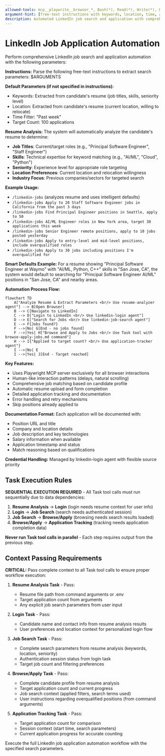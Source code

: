 ```yaml
---
allowed-tools: mcp__playwrite__browser_*, Bash(*), Read(*), Write(*), Edit(*), Glob(*), Grep(*), TodoWrite(*), Task(*)
argument-hint: [free-text instructions with keywords, location, time, and target count]
description: Automated LinkedIn job search and application with comprehensive tracking
---
```


# LinkedIn Job Application Automation

Perform comprehensive LinkedIn job search and application automation with the following parameters:

**Instructions:** 
Parse the following free-text instructions to extract search parameters: $ARGUMENTS

**Default Parameters (if not specified in instructions):**
- Keywords: Extracted from candidate's resume (job titles, skills, seniority level)
- Location: Extracted from candidate's resume (current location, willing to relocate)
- Time Filter: "Past week"
- Target Count: 100 applications

**Resume Analysis:**
The system will automatically analyze the candidate's resume to determine:
- **Job Titles**: Current/target roles (e.g., "Principal Software Engineer", "Staff Engineer")
- **Skills**: Technical expertise for keyword matching (e.g., "AI/ML", "Cloud", "Python")
- **Seniority**: Experience level for appropriate role targeting
- **Location Preferences**: Current location and relocation willingness
- **Industry Focus**: Previous companies/sectors for targeted search

**Example Usage:**
- `/linkedin-jobs` (analyzes resume and uses intelligent defaults)
- `/linkedin-jobs Apply to 20 Staff Software Engineer jobs in California from the past 3 days`
- `/linkedin-jobs Find Principal Engineer positions in Seattle, apply to 50`
- `/linkedin-jobs AI/ML Engineer roles in New York area, target 30 applications this week`
- `/linkedin-jobs Senior Engineer remote positions, apply to 10 jobs posted yesterday`
- `/linkedin-jobs Apply to entry-level and mid-level positions, include overqualified roles`
- `/linkedin-jobs Apply to 30 jobs including positions I'm overqualified for`

**Smart Defaults Example:**
For a resume showing "Principal Software Engineer at Waymo" with "AI/ML, Python, C++" skills in "San Jose, CA", the system would default to searching for "Principal Software Engineer AI/ML" positions in "San Jose, CA" and nearby areas.

**Automation Process Flow:**

```mermaid
flowchart TD
    A["Analyze Resume & Extract Parameters <br/> Use resume-analyzer agent"] --> B[Open Browser]
    B --> C[Navigate to LinkedIn]
    C --> D["Login to LinkedIn <br/> Use linkedin-login agent"]
    D --> E["Search for Jobs <br/> Use linkedin-job-search agent"]
    E --> F{Jobs found?}
    F -->|No| G[End - no jobs found]
    F -->|Yes| H["Browse and Apply to Jobs <br/> Use Task tool with browse-apply-jobs.md command"]
    H --> I{"Applied to target count? <br/> Use application-tracker agent"}
    I -->|No| E
    I -->|Yes| J[End - Target reached]
```


**Key Features:**
- Uses Playwright MCP server exclusively for all browser interactions
- Human-like interaction patterns (delays, natural scrolling)
- Comprehensive job matching based on candidate profile
- Automatic resume upload and form completion
- Detailed application tracking and documentation
- Error handling and retry mechanisms
- Skip positions already applied to

**Documentation Format:**
Each application will be documented with:
- Position URL and title
- Company and location details
- Job description and key technologies
- Salary information when available
- Application timestamp and status
- Match reasoning based on qualifications

**Credential Handling:** Managed by linkedin-login agent with flexible source priority

## Task Execution Rules

**SEQUENTIAL EXECUTION REQUIRED** - All Task tool calls must run sequentially due to data dependencies:

1. **Resume Analysis** → **Login** (login needs resume context for user info)
2. **Login** → **Job Search** (search needs authenticated session)  
3. **Job Search** → **Browse/Apply** (browsing needs search results loaded)
4. **Browse/Apply** → **Application Tracking** (tracking needs application completion data)

**Never run Task tool calls in parallel** - Each step requires output from the previous step.

## Context Passing Requirements

**CRITICAL:** Pass complete context to all Task tool calls to ensure proper workflow execution:

1. **Resume Analysis Task** - Pass:
   - Resume file path from command arguments or .env
   - Target application count from arguments
   - Any explicit job search parameters from user input

2. **Login Task** - Pass:
   - Candidate name and contact info from resume analysis results
   - User preferences and location context for personalized login flow

3. **Job Search Task** - Pass:
   - Complete search parameters from resume analysis (keywords, location, seniority)
   - Authentication session status from login task
   - Target job count and filtering preferences

4. **Browse/Apply Task** - Pass:
   - Complete candidate profile from resume analysis
   - Target application count and current progress
   - Job search context (applied filters, search terms used)
   - User instructions regarding overqualified positions (from command arguments)

5. **Application Tracking Task** - Pass:
   - Target application count for comparison
   - Session context (start time, search parameters)
   - Current application progress for accurate counting

Execute the full LinkedIn job application automation workflow with the specified search parameters.